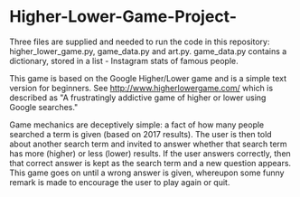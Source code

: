 # Higher-Lower-Game-Project-
Three files are supplied and needed to run the code in this repository: higher_lower_game.py, game_data.py and art.py.
game_data.py contains a dictionary, stored in a list - Instagram stats of famous people.

This game is based on the Google Higher/Lower game and is a simple text version for beginners.
See http://www.higherlowergame.com/ which is described as "A frustratingly addictive game of higher or lower using Google searches."

Game mechanics are deceptively simple: a fact of how many people searched a term is given (based on 2017 results).
The user is then told about another search term and invited to answer whether that search term has more (higher) or less (lower) results.
If the user answers correctly, then that correct answer is kept as the search term and a new question appears.
This game goes on until a wrong answer is given, whereupon some funny remark is made to encourage the user to play again or quit.
